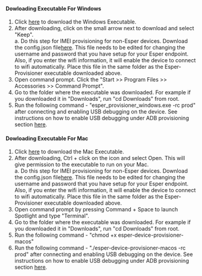 #### Dowloading Executable For Windows

1. Click <a href="../Executables/esper_provisioner_windows.exe" download>here</a> to download the Windows Executable.
2. After downloading, click on the small arrow next to download and select "Keep".\
  a. Do this step for IMEI provisioning for non-Esper devices. Download the config.json file<a href="../Executables/config.json" download>here</a>. This file needs to be edited for changing the username and password that you have setup for your Esper endpoint. Also, if you enter the wifi information, it will enable the device to connect to wifi automatically. Place this file in the same folder as the 
Esper-Provisioner executable downloaded above.
3. Open command prompt. Click the "Start >> Program Files >> Accessories >> Command Prompt".
4. Go to the folder where the executable was downloaded. For example if you downloaded it in "Downloads", run "cd Downloads" from root.
5. Run the following command - "esper_provisioner_windows.exe -rc prod" after connecting and enabling USB debugging on the device. See instructions on how to enable USB debugging under ADB provisioning section [here](../index.md).


#### Dowloading Executable For Mac

1. Click <a href="../Executables/esper-device-provisioner-macos" download>here</a> to download the Mac Executable.
2. After downloading, Ctrl + click on the icon and select Open. This will give permission to the executable to run on your Mac.\
  a. Do this step for IMEI provisioning for non-Esper devices. Download the config.json file<a href="../Executables/config.json" download>here</a>. This file needs to be edited for changing the username and password that you have setup for your Esper endpoint. Also, if you enter the wifi information, it will enable the device to connect to wifi automatically. Place this file in the same folder as the 
Esper-Provisioner executable downloaded above.
3. Open command prompt by pressing Command + Space to launch Spotlight and type "Terminal".
4. Go to the folder where the executable was downloaded. For example if you downloaded it in "Downloads", run "cd Downloads" from root.
5. Run the following command - "chmod +x esper-device-provisioner-macos"
6. Run the following command - "./esper-device-provisioner-macos -rc prod" after connecting and enabling USB debugging on the device. See instructions on how to enable USB debugging under ADB provisioning section [here](../index.md).

